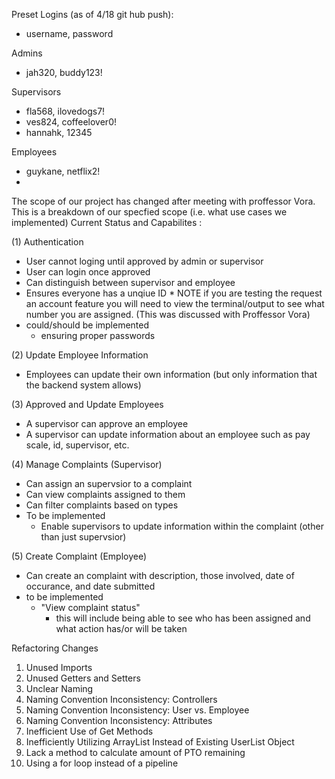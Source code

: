 Preset Logins (as of 4/18 git hub push): 
* username, password

Admins
* jah320, buddy123!

Supervisors
* fla568, ilovedogs7!
* ves824, coffeelover0!
* hannahk, 12345

Employees 
* guykane, netflix2!
* 


The scope of our project has changed after meeting with proffessor Vora. This is a breakdown of our specfied scope (i.e. what use cases we implemented)
Current Status and Capabilites : 

(1) Authentication 
* User cannot loging until approved by admin or supervisor 
* User can login once approved
* Can distinguish between supervisor and employee
* Ensures everyone has a unqiue ID
      * NOTE if you are testing the request an account feature you will need to view the terminal/output to see what number you are assigned. (This was discussed with Proffessor Vora)
* could/should be implemented 
  * ensuring proper passwords 
 
(2) Update Employee Information 
* Employees can update their own information (but only information that the backend system allows)

(3) Approved and Update Employees
* A supervisor can approve an employee 
* A supervisor can update information about an employee such as pay scale, id, supervisor, etc. 

(4) Manage Complaints (Supervisor)
* Can assign an supervsior to a complaint
* Can view complaints assigned to them 
* Can filter complaints based on types 
* To be implemented 
  * Enable supervisors to update information within the complaint (other than just supervsior)

(5) Create Complaint (Employee)
* Can create an complaint with description, those involved, date of occurance, and date submitted 
* to be implemented 
  * "View complaint status"
    * this will include being able to see who has been assigned and what action has/or will be taken 

Refactoring Changes 
1. Unused Imports
2. Unused Getters and Setters
3. Unclear Naming
4. Naming Convention Inconsistency: Controllers
5. Naming Convention Inconsistency: User vs. Employee
6. Naming Convention Inconsistency: Attributes
7. Inefficient Use of Get Methods
8. Inefficiently Utilizing ArrayList<Employee> Instead of Existing UserList Object 
9. Lack a method to calculate amount of PTO remaining
10. Using a for loop instead of a pipeline



 
